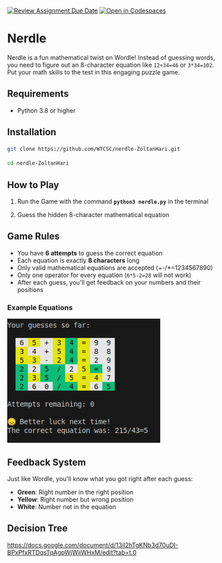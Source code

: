[![Review Assignment Due Date](https://classroom.github.com/assets/deadline-readme-button-22041afd0340ce965d47ae6ef1cefeee28c7c493a6346c4f15d667ab976d596c.svg)](https://classroom.github.com/a/Tm7PdKHd)
[![Open in Codespaces](https://classroom.github.com/assets/launch-codespace-2972f46106e565e64193e422d61a12cf1da4916b45550586e14ef0a7c637dd04.svg)](https://classroom.github.com/open-in-codespaces?assignment_repo_id=20864932)
<!-- 
   Assignment Notes:
   - To run the game, execute `python3 nerdle.py` in the terminal.
   - Your task is to implement the equation generation functions in `equation_generator.py` and the solution validator in `game_engine.py`.
   - Don't forget to import your modules.
   - PAY ATTENTION TO THE TODO COMMENTS IN THE CODE.
   - Each function has comments detailing its purpose and requirements.
   - Code is automatically tested *every time* you push changes to GitHub.
-->

# Nerdle 

Nerdle is a fun mathematical twist on Wordle! Instead of guessing words, you need to figure out an 8-character equation like `12+34=46` or `3*34=102`. Put your math skills to the test in this engaging puzzle game.


## Requirements
- Python 3.8 or higher


## Installation
```bash
git clone https://github.com/WTCSC/nerdle-ZoltanHari.git

cd nerdle-ZoltanHari
```

## How to Play

1. Run the Game with the command **`python3 nerdle.py`** in the terminal
 
2. Guess the hidden 8-character mathematical equation

## Game Rules
- You have **6 attempts** to guess the correct equation
- Each equation is exactly **8 characters** long 
- Only valid mathematical equations are accepted (+-/*=1234567890)
- Only one operator for every equation (`6*5-2=28` will not work)
- After each guess, you'll get feedback on your numbers and their positions

### Example Equations

![Image showing an example game of Nerdle](images/nerdle1.png)

## Feedback System
Just like Wordle, you'll know what you got right after each guess:
- **Green**: Right number in the right position
- **Yellow**: Right number but wrong position  
- **White**: Number not in the equation

## Decision Tree

https://docs.google.com/document/d/13il2hTgKNb3d70uDI-BPxPfxRTDqsTqAgpWjWiiWHxM/edit?tab=t.0